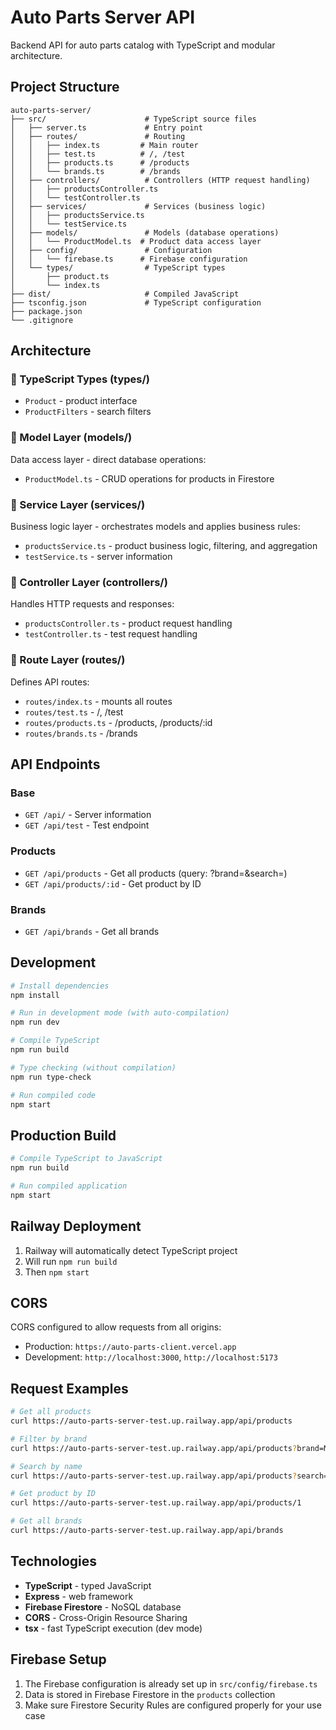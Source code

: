 # Auto Parts Server API

Backend API for auto parts catalog with TypeScript and modular architecture.

## Project Structure

```
auto-parts-server/
├── src/                      # TypeScript source files
│   ├── server.ts             # Entry point
│   ├── routes/               # Routing
│   │   ├── index.ts         # Main router
│   │   ├── test.ts          # /, /test
│   │   ├── products.ts      # /products
│   │   └── brands.ts        # /brands
│   ├── controllers/          # Controllers (HTTP request handling)
│   │   ├── productsController.ts
│   │   └── testController.ts
│   ├── services/             # Services (business logic)
│   │   ├── productsService.ts
│   │   └── testService.ts
│   ├── models/               # Models (database operations)
│   │   └── ProductModel.ts  # Product data access layer
│   ├── config/               # Configuration
│   │   └── firebase.ts      # Firebase configuration
│   └── types/                # TypeScript types
│       ├── product.ts
│       └── index.ts
├── dist/                     # Compiled JavaScript
├── tsconfig.json             # TypeScript configuration
├── package.json
└── .gitignore
```

## Architecture

### 🔹 TypeScript Types (types/)
- `Product` - product interface
- `ProductFilters` - search filters

### 🔹 Model Layer (models/)
Data access layer - direct database operations:
- `ProductModel.ts` - CRUD operations for products in Firestore

### 🔹 Service Layer (services/)
Business logic layer - orchestrates models and applies business rules:
- `productsService.ts` - product business logic, filtering, and aggregation
- `testService.ts` - server information

### 🔹 Controller Layer (controllers/)
Handles HTTP requests and responses:
- `productsController.ts` - product request handling
- `testController.ts` - test request handling

### 🔹 Route Layer (routes/)
Defines API routes:
- `routes/index.ts` - mounts all routes
- `routes/test.ts` - /, /test
- `routes/products.ts` - /products, /products/:id
- `routes/brands.ts` - /brands

## API Endpoints

### Base
- `GET /api/` - Server information
- `GET /api/test` - Test endpoint

### Products
- `GET /api/products` - Get all products (query: ?brand=&search=)
- `GET /api/products/:id` - Get product by ID

### Brands
- `GET /api/brands` - Get all brands

## Development

```bash
# Install dependencies
npm install

# Run in development mode (with auto-compilation)
npm run dev

# Compile TypeScript
npm run build

# Type checking (without compilation)
npm run type-check

# Run compiled code
npm start
```

## Production Build

```bash
# Compile TypeScript to JavaScript
npm run build

# Run compiled application
npm start
```

## Railway Deployment

1. Railway will automatically detect TypeScript project
2. Will run `npm run build`
3. Then `npm start`

## CORS

CORS configured to allow requests from all origins:
- Production: `https://auto-parts-client.vercel.app`
- Development: `http://localhost:3000`, `http://localhost:5173`

## Request Examples

```bash
# Get all products
curl https://auto-parts-server-test.up.railway.app/api/products

# Filter by brand
curl https://auto-parts-server-test.up.railway.app/api/products?brand=Mann

# Search by name
curl https://auto-parts-server-test.up.railway.app/api/products?search=колодки

# Get product by ID
curl https://auto-parts-server-test.up.railway.app/api/products/1

# Get all brands
curl https://auto-parts-server-test.up.railway.app/api/brands
```

## Technologies

- **TypeScript** - typed JavaScript
- **Express** - web framework
- **Firebase Firestore** - NoSQL database
- **CORS** - Cross-Origin Resource Sharing
- **tsx** - fast TypeScript execution (dev mode)

## Firebase Setup

1. The Firebase configuration is already set up in `src/config/firebase.ts`
2. Data is stored in Firebase Firestore in the `products` collection
3. Make sure Firestore Security Rules are configured properly for your use case
